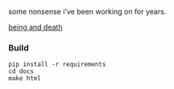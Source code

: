 
some nonsense i've been working on for years.

[being and death](https://chinchalinchin.github.io/being-and-death/)

### Build 

```shell
pip install -r requirements
cd docs
make html
```
